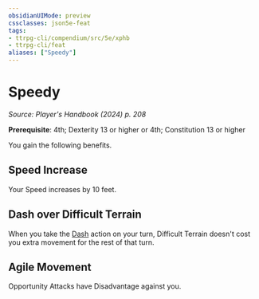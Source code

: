 ```yaml
---
obsidianUIMode: preview
cssclasses: json5e-feat
tags:
- ttrpg-cli/compendium/src/5e/xphb
- ttrpg-cli/feat
aliases: ["Speedy"]
---
```

# Speedy
*Source: Player's Handbook (2024) p. 208*  

**Prerequisite**: 4th; Dexterity 13 or higher or 4th; Constitution 13 or higher

You gain the following benefits.

## Speed Increase

Your Speed increases by 10 feet.

## Dash over Difficult Terrain

When you take the [Dash](Mechanics/rules/actions.md#Dash) action on your turn, Difficult Terrain doesn't cost you extra movement for the rest of that turn.

## Agile Movement

Opportunity Attacks have Disadvantage against you.